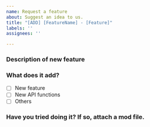 ```yaml
---
name: Request a feature
about: Suggest an idea to us.
title: "[ADD] [FeatureName] - [Feature]"
labels: ''
assignees: ''

---
```


### Description of new feature
<!-- Explain about a new feature here. -->


### What does it add?
- [ ] New feature
- [ ] New API functions
- [ ] Others

### Have you tried doing it? If so, attach a mod file.
